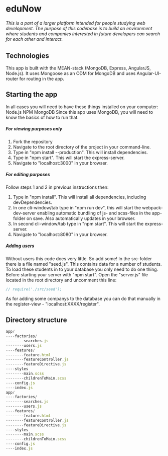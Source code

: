 # eduNow
###### This is a part of a larger platform intended for people studying web development. The purpose of this codebase is to build an environment where students and companies interested in future developers can search for each other and interact.

## Technologies
This app is built with the MEAN-stack (MongoDB, Express, AngularJS, Node.js). It uses Mongoose as an ODM for MongoDB and uses Angular-UI-router for routing in the app.

## Starting the app
In all cases you will need to have these things installed on your computer:
Node.js
NPM
MongoDB
Since this app uses MongoDB, you will need to know the basics of how to run that.

##### For viewing purposes only
1. Fork the repository
2. Navigate to the root directory of the project in your command-line.
3. Type in "npm install --production". This will install dependencies.
4. Type in "npm start". This will start the express-server.
5. Navigate to "localhost:3000" in your browser.

##### For editing purposes
Follow steps 1 and 2 in previous instructions then:

1. Type in "npm install". This will install all dependencies, including devDependencies.
2. In one cli-window/tab type in "npm run dev", this will start the webpack-dev-server enabling automatic bundling of js- and scss-files in the app-folder on save. Also automatically updates in your browser.
3. In second cli-window/tab type in "npm start". This will start the express-server.
4. Navigate to "localhost:8080" in your browser.

##### Adding users
Without users this code does very little. So add some!
In the src-folder there is a file named "seed.js". This contains data for a number of students. To load these students in to your database you only need to do one thing. Before starting your server with "npm start". Open the "server.js" file located in the root directory and uncomment this line:
```javascript
// require('./src/seed');
```
As for adding some companys to the database you can do that manually in the register-view - "localhost:XXXX/register".

## Directory structure
```javascript
app/
----factories/
--------searches.js
--------users.js
----features/
--------feature.html
--------featureController.js
--------featureDirective.js
----styles
--------main.scss
--------childrenToMain.scss
----config.js
----index.js
app/
----factories/
--------searches.js
--------users.js
----features/
--------feature.html
--------featureController.js
--------featureDirective.js
----styles
--------main.scss
--------childrenToMain.scss
----config.js
----index.js
```
